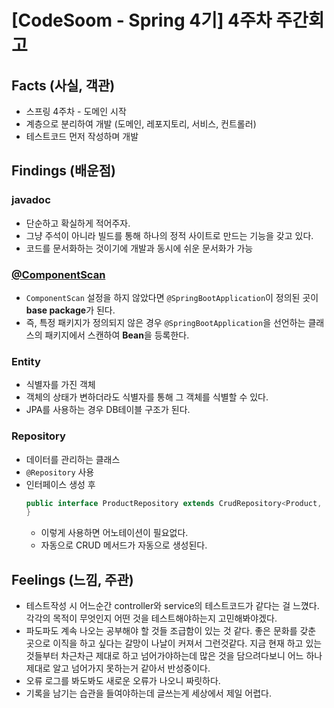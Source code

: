 # [CodeSoom - Spring 4기] 4주차 주간회고
## Facts (사실, 객관)
- 스프링 4주차 - 도메인 시작
- 계층으로 분리하여 개발 (도메인, 레포지토리, 서비스, 컨트롤러)
- 테스트코드 먼저 작성하며 개발 


## Findings (배운점)

### javadoc 
- 단순하고 확실하게 적어주자. 
- 그냥 주석이 아니라 빌드를 통해 하나의 정적 사이트로 만드는 기능을 갖고 있다. 
- 코드를 문서화하는 것이기에 개발과 동시에 쉬운 문서화가 가능

### [@ComponentScan ](https://github.com/Kyuwon53/Kyuwon53.github.io/blob/main/Spring/%5BSpring%5D%40ComponentScan.md)
- `ComponentScan` 설정을 하지 않았다면 `@SpringBootApplication`이 정의된 곳이 **base package**가 된다. 
- 즉, 특정 패키지가 정의되지 않은 경우 `@SpringBootApplication`을 선언하는 클래스의 패키지에서 스캔하여 **Bean**을 등록한다. 

### Entity
- 식별자를 가진 객체 
- 객체의 상태가 변하더라도 식별자를 통해 그 객체를 식별할 수 있다. 
- JPA를 사용하는 경우 DB테이블 구조가 된다. 

### Repository
- 데이터를 관리하는 클래스 
- `@Repository` 사용
- 인터페이스 생성 후 
  ```java
  public interface ProductRepository extends CrudRepository<Product, Long> {
  }
  ```
  - 이렇게 사용하면 어노테이션이 필요없다. 
  - 자동으로 CRUD 메서드가 자동으로 생성된다.

## Feelings (느낌, 주관)
- 테스트작성 시 어느순간 controller와 service의 테스트코드가 같다는 걸 느꼈다. 각각의 목적이 무엇인지 어떤 것을 테스트해야하는지 고민해봐야겠다. 
- 파도파도 계속 나오는 공부해야 할 것들 조급함이 있는 것 같다. 좋은 문화를 갖춘 곳으로 이직을 하고 싶다는 갈망이 나날이 커져서 그런것같다. 지금 현재 하고 있는 것들부터 차근차근 제대로 하고 넘어가야하는데 많은 것을 담으려다보니 어느 하나 제대로 알고 넘어가지 못하는거 같아서 반성중이다. 
- 오류 로그를 봐도봐도 새로운 오류가 나오니 짜릿하다.
- 기록을 남기는 습관을 들여야하는데 글쓰는게 세상에서 제일 어렵다. 


